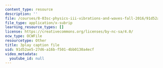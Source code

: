 ```yaml
---
content_type: resource
description: ''
file: /courses/8-03sc-physics-iii-vibrations-and-waves-fall-2016/91d52ae527d6a16bf5014bb0130a4ecf_mqhO9GT8hD4.srt
file_type: application/x-subrip
learning_resource_types: []
license: https://creativecommons.org/licenses/by-nc-sa/4.0/
ocw_type: OCWFile
resourcetype: Other
title: 3play caption file
uid: 91d52ae5-27d6-a16b-f501-4bb0130a4ecf
video_metadata:
  youtube_id: null
---
```

